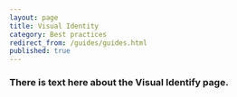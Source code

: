 ```yaml
---
layout: page
title: Visual Identity
category: Best practices
redirect_from: /guides/guides.html
published: true
---
```


### There is text here about the Visual Identify page.
